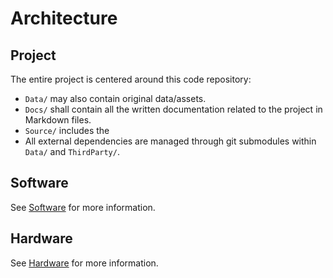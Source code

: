 # Architecture

## Project
The entire project is centered around this code repository:
- `Data/` may also contain original data/assets.
- `Docs/` shall contain all the written documentation related to the project in Markdown files.
- `Source/` includes the
- All external dependencies are managed through git submodules within `Data/` and `ThirdParty/`.

## Software
See [Software](./Software.md) for more information.

## Hardware
See [Hardware](./Hardware.md) for more information.
